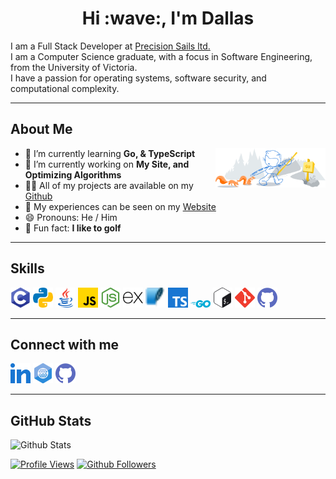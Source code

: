 <h1 align="center"> Hi :wave:, I'm Dallas</h1>

I am a Full Stack Developer at [Precision Sails ltd.](https://www.precisionsailloft.com)<br> 
I am a Computer Science graduate, with a focus in Software Engineering, from the University of Victoria.<br>
I have a passion for operating systems, software security, and computational complexity.

<hr>

## About Me

<img width="35%" align="right" alt="Github" src="img/git-header.svg" />

- :seedling: I’m currently learning **Go, & TypeScript**
- :open_file_folder: I’m currently working on **My Site, and Optimizing Algorithms**
- :man_technologist: All of my projects are available on my [Github](https://github.com/dallasbrooks?tab=repositories)
- :page_facing_up: My experiences can be seen on my [Website](https://dallasbrooks.github.io)
- :smile: Pronouns: He / Him
- :gift: Fun fact: **I like to golf**

<hr>

## Skills

<a href="https://github.com/dallasbrooks?tab=repositories&q=&type=&language=c&sort="><img width="32px" src="img/c.svg"></a>
<a href="https://github.com/dallasbrooks?tab=repositories&q=&type=&language=python&sort="><img width="32px" src="img/python.svg"></a>
<a href="https://github.com/dallasbrooks?tab=repositories&q=&type=&language=java&sort="><img width="32px" src="img/java.svg"></a>
<a href="https://github.com/dallasbrooks?tab=repositories&q=&type=&language=javascript&sort="><img width="32px" src="img/javascript.svg"></a>
<a href="https://github.com/dallasbrooks?tab=repositories&q=&type=&language=nodejs&sort="><img width="32px" src="img/nodejs.svg"></a>
<a href="https://github.com/dallasbrooks?tab=repositories&q=&type=&language=express&sort="><img width="32px" src="img/express.svg"></a>
<a href="https://github.com/dallasbrooks?tab=repositories&q=&type=&language=sqlite&sort="><img width="32px" src="img/sqlite.svg"></a>
<a href="https://github.com/dallasbrooks?tab=repositories&q=&type=&language=typescript&sort="><img width="32px" src="img/typescript.svg"></a>
<a href="https://github.com/dallasbrooks?tab=repositories&q=&type=&language=go&sort="><img width="32px" src="img/go.svg"></a>
<a href="https://github.com/dallasbrooks?tab=repositories&q=&type=&language=bash&sort="><img width="32px" src="img/bash.svg"></a>
<a href="https://github.com/dallasbrooks?tab=repositories&q=&type=&language=git&sort="><img width="32px" src="img/git.svg"></a>
<a href="https://github.com/dallasbrooks?tab=repositories&q=&type=&language=github&sort="><img width="32px" src="img/github.svg"></a>
<hr>

## Connect with me

<a href="https://www.linkedin.com/in/dallasbrooks0"><img width="32px" src="img/linked-in-alt.svg"/></a> 
<a href="https://dallasbrooks.github.io/"><img width="32px" src="img/portfolio.png"/></a> 
<a href="https://www.github.com/dallasbrooks"><img width="32px" src="img/github.svg"/></a>
<hr>

## GitHub Stats

![Github Stats](https://metrics.lecoq.io/dallasbrooks?template=terminal&base.header=0&base.activity=0&base.repositories=0&base.metadata=0&languages=1&languages.limit=8&languages.colors=github&languages.threshold=0%25&config.timezone=America%2FToronto)

<!--
![Github Stats](https://github-readme-stats.vercel.app/api?username=dallasbrooks&theme=tokyonight)
![Github Languages](https://github-readme-stats.vercel.app/api/top-langs/?username=dallasbrooks&theme=tokyonight&layout=compact)
-->

[![Profile Views](https://gpvc.arturio.dev/dallasbrooks)](https://github.com/dallasbrooks)
[![Github Followers](https://img.shields.io/github/followers/dallasbrooks?style=social)](https://github.com/dallasbrooks?tab=followers)
